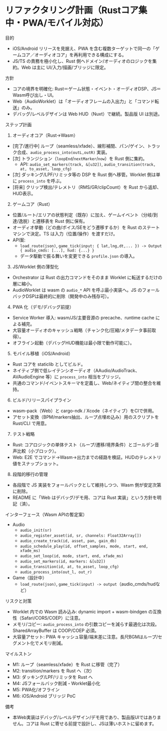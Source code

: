 # リファクタリング計画（Rustコア集中・PWA/モバイル対応）

目的
- iOS/Android リリースを見据え、PWA を含む複数ターゲットで同一の「ゲームコア／オーディオコア」を再利用できる構成にする。
- JS/TS の責務を極小化し、Rust 側へドメイン/オーディオのロジックを集約。Web は主に UI/入力/描画/ブリッジに限定。

方針
- コアの境界を明確化: Rust＝ゲーム状態・イベント・オーディオDSP、JS＝Wasm呼び出し・UI。
- Web（AudioWorklet）は「オーディオフレームの入出力」と「コマンド転送」のみ。
- デバッグ/レベルデザインは Web HUD（Nuxt）で継続。製品版 UI は別途。

ステップ計画
1) オーディオコア（Rust→Wasm）
- [完了/進行中] ループ（seamless/xfade）、線形補間、パン/ゲイン、トラック合成、`audio_process_into(outL,outR)` 実装。
- [次] トランジション（`loopEnd`/`nextMarker`/`now`）を Rust 側に集約。
  - API: `audio_set_markers(track, &[u32])`, `audio_transition(track, at, to_asset, loop_cfg)`
- [次] ダッキング/LPF/リミッタ等の DSP を Rust 側へ移管。Worklet 側は単に `process_into` を呼ぶ。
- [将来] クリップ検出/テレメトリ（RMS/GR/clipCount）を Rust から返却、HUD表示。

2) ゲームコア（Rust）
- 位置/ルート/エリアの状態判定（既存）に加え、ゲームイベント（分岐/到達/逸脱）と遷移表を Rust 側に保有。
- オーディオ挙動（どの曲/ボイス/SEをどう遷移するか）を Rust のステートマシンで決定。TS は入力（位置/操作）を渡すだけ。
- API案:
  - `load_route(json)`, `game_tick(input: { lat,lng,dt,... }) -> Output { audio_cmds: [...], hud: {...} }`
  - データ駆動で振る舞いを変更できる `profile.json` の導入。

3) JS/Worklet 側の薄型化
- Orchestrator は Rust の出力コマンドをそのまま Worklet に転送するだけの層に縮小。
- AudioWorklet は wasm の `audio_*` API を呼ぶ最小実装へ。JS のフォールバックDSPは最終的に削除（開発中のみ残存可）。

4) PWA 化（デモ/デバッグ前提）
- Service Worker 導入: wasm/JS/主要音源の precache、runtime cache による補完。
- 大容量オーディオのキャッシュ戦略（チャンク化/圧縮/メタデータ事前取得）。
- オフライン起動（デバッグHUD機能は最小限で動作可能に）。

5) モバイル移植（iOS/Android）
- Rust コアを staticlib としてビルド。
- ネイティブ側で低レイテンシオーディオ（AAudio/AudioTrack、AVAudioEngine 等）に `process_into` 相当をブリッジ。
- 共通のコマンド/イベントスキーマを定義し、Web/ネイティブ間の整合を維持。

6) ビルド/リリースパイプライン
- wasm-pack（Web）と cargo-ndk / Xcode（ネイティブ）をCIで併用。
- アセット変換（BPM/markers抽出、ループ点埋め込み）用のスクリプトを Rust/CLI で用意。

7) テスト戦略
- Rust: コアロジックの単体テスト（ループ/遷移/境界条件）とゴールデン音声比較（小ブロック）。
- Web: E2E でコマンド→Wasm→出力までの経路を検証。HUDのテレメトリ値をスナップショット。

8) 段階的移行の管理
- 各段階で JS 実装をフォールバックとして維持しつつ、Wasm 側が安定次第に削除。
- README に「Web はデバッグ/デモ用、コアは Rust 実装」という方針を明記（済）。

インターフェース（Wasm APIの暫定案）
- Audio
  - `audio_init(sr)`
  - `audio_register_asset(id, sr, channels: Float32Array[])`
  - `audio_create_track(id, asset, pan, gain_db)`
  - `audio_schedule_play(id, offset_samples, mode, start, end, xfade_ms)`
  - `audio_set_loop(id, mode, start, end, xfade_ms)`
  - `audio_set_markers(id, markers: &[u32])`
  - `audio_transition(id, at, to_asset, loop_cfg)`
  - `audio_process_into(out_l, out_r)`
- Game（設計中）
  - `load_route(json)`, `game_tick(input) -> output`（audio_cmds/hudなど）

リスクと対策
- Worklet 内での Wasm 読み込み: dynamic import + wasm-bindgen の互換性（Safari/CORS/COEP）に注意。
- メモリ/コピー: `audio_process_into` の引数コピーを減らす最適化は次段。SharedArrayBuffer は COOP/COEP 必須。
- 大容量アセット: PWA キャッシュ容量/端末差に注意。長尺BGMはループ/セグメント化でメモリ削減。

マイルストン
- M1: ループ（seamless/xfade）を Rust に移管（完了）
- M2: transition/markers を Rust へ（次）
- M3: ダッキング/LPF/リミッタを Rust へ
- M4: JSフォールバック削減・Worklet最小化
- M5: PWA化/オフライン
- M6: iOS/Android ブリッジ PoC

備考
- 本Web実装はデバッグ/レベルデザイン/デモ用であり、製品版UIではありません。コアは Rust に寄せる前提で設計し、JSは薄いホストに留めます。

